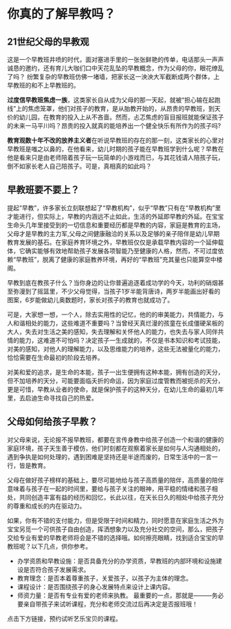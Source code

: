 # 你真的了解早教吗？

## 21世纪父母的早教观

这是一个早教班井喷的时代，面对塞进手里的一张张鲜艳的传单，电话那头一声声诚恳的邀约，还有育儿大咖们口中天花乱坠的早教概念，作为父母的你，眼花缭乱了吗？
纷繁复杂的早教班仿佛一堵墙，把家长这一泱泱大军截断成两个群体，上早教班的和不上早教班的。

**过度信早教班焦虑一族**，这类家长自从成为父母的那一天起，就被“担心输在起跑线”上的焦虑笼罩，他们对孩子的教育，是从胎教开始的，从昂贵的早教班，到天价的幼儿园，在教育的投入上从不吝啬。然而，忐忑焦虑的盲目报班就能保证孩子的未来一马平川吗？昂贵的投入就真的能培养出一个健全快乐有所作为的孩子吗?

**教育观数十年不改的放养主义者**在听说早教班的存在的那一刻，这类家长的心里对早教班是嗤之以鼻的，在他看来，幼儿时期的孩子能在早教班学到什么呢？早教在他是看来只是由老师陪着孩子玩一玩简单的小游戏而已，与其花钱请人陪孩子玩，倒不如家长老人自己陪孩子。可是，真相真的如此吗？

## 早教班要不要上？

提起“早教”，许多家长立刻联想起了“早教机构”，似乎“早教”只有在“早教机构”里才能进行，但实际上，早教的内涵远不止如此，生活的外延即早教的外延。在宝宝生命头几年里接受到的一切信息和重要经历都是早教的内容，家庭是教育的主场，父母才是早教的主力军,父母之间健康融洽的关系以及足够的亲子陪伴是幼儿早期教育发展的基石。在家庭养育环境之外，早教班仅仅是承载早教内容的一个延伸载体，它确实能够有效地帮助孩子发展各项智能乃至健康的人格，然而，不可过度依赖“早教班”，脱离了健康的家庭教养环境，再好的“早教班”充其量也只能算空中楼阁。

早教到底在教孩子什么？当你身边的让你普遍追逐着成功学的今天，功利的硝烟甚至弥漫到了摇篮里，不少父母觉得，当孩子1岁半能背唐诗，两岁半能画出好看的图案，6岁能做幼儿奥数题时，家长对孩子的教育也就成功了。

可是，大家想一想，一个人，除去实用性的记忆，他的的审美能力，共情能力，与人和谐相处的能力，这些难道不重要吗？当曾经天真烂漫的孩童在长成僵硬呆板的大人，失去对生活之美的感知，失去理解和关怀他人的能力，也失去与家人同伴共情的能力，这难道不可怕吗？决定孩子一生成就的，不仅是书本知识和考试技能，对美的感知，对他人的理解能力，以及思维能力的培养，这些无法被量化的能力，恰恰需要在生命最初的阶段去培养。

对美和爱的追求，是生命的本能，孩子一出生便拥有这种本能，拥有创造的天分，但不加培养的天分，可能要面临夭折的命运，因为家庭过度管教而被扼杀的天分，更是可惜，早教从业者的使命，就是保护孩子的这种天分，在幼儿生命的最初几年里，去启迪生命寻找自己的热爱。

## 父母如何给孩子早教？
对父母来说，无论报不报早教班，都要在言传身教中给孩子创造一个和谐的健康的家庭环境，孩子天生善于模仿，他们时刻都在观察着家长是如何与人沟通相处的，遇到争执是如何处理的，遇到困难是坚持还是半途而废的，日常生活中的一言一行，皆是教育。

父母在做好孩子榜样的基础上，要尽可能地给与孩子高质量的陪伴，高质量的陪伴意味着与孩子在一起的时间里，要给与孩子关注的眼神，用平稳的情绪和孩子相处，共同创造丰富有益的经历和回忆，长此以往，在天长日久的相处中给孩子充分的尊重和成长的内在驱动力。

如果，你有不错的支付能力，但是受限于时间和精力，同时愿意在家庭生活之外为宝宝另觅一个可供孩子自由创造，挥洒想象力以及充分社交的空间，那么，把孩子交给专业有爱的早教老师将会是不错的选择哦。如何擦亮眼睛，找到适合宝宝的早教班呢？以下几点，供你参考。

- 办学资质和早教设施：是否具备充分的办学资质，早教班的内部环境和设施建设是否符合孩子发展需求。
- 教育理念：是否本着尊重孩子，关爱孩子，以孩子为主体的理念。
- 课程设计：是否围绕孩子的身心发展特点来设计上课内容。
- 师资力量：是否有专业有爱的老师来执教。
最重要的一点，那就是———务必要亲自带孩子来试听课程，充分和老师交流过后再决定是否报班哦！

点击下方链接，预约试听艺乐宝贝的课程。

